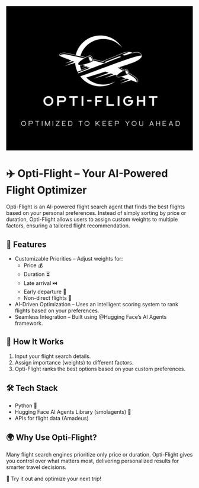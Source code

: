 <img src="https://github.com/Ahmed-Sameh-MM/Opti-Flight/blob/main/images/logo.png">

# ✈️ Opti-Flight – Your AI-Powered Flight Optimizer
Opti-Flight is an AI-powered flight search agent that finds the best flights based on your personal preferences. Instead of simply sorting by price or duration, Opti-Flight allows users to assign custom weights to multiple factors, ensuring a tailored flight recommendation.
  
## 🚀 Features
- Customizable Priorities – Adjust weights for:
	- Price 💰
	- Duration ⏳
	- Late arrival ⏭️
	- Early departure 🌅
	- Non-direct flights 🔄
- AI-Driven Optimization – Uses an intelligent scoring system to rank flights based on your preferences.
- Seamless Integration – Built using @Hugging Face’s AI Agents framework.

## 🎯 How It Works
1. Input your flight search details.
2. Assign importance (weights) to different factors.
3. Opti-Flight ranks the best options based on your custom preferences.

## 🛠️ Tech Stack
- Python 🐍
- Hugging Face AI Agents Library (smolagents) 🤖
- APIs for flight data (Amadeus)

## 🌍 Why Use Opti-Flight?
Many flight search engines prioritize only price or duration. Opti-Flight gives you control over what matters most, delivering personalized results for smarter travel decisions.
  
🚀 Try it out and optimize your next trip!
